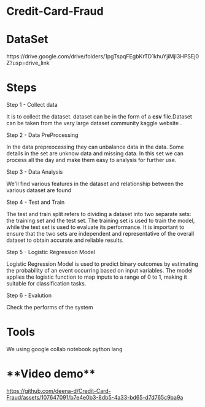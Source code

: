 # Credit-Card-Fraud

<h1>DataSet</h1>
https://drive.google.com/drive/folders/1pgTspqFEgbKrTD1khuYjiMjI3HPSEj0Z?usp=drive_link

<h1>Steps</h1>
Step 1 - Collect data

It is to collect the dataset. dataset can be in the form of a **csv** file.Dataset can be taken from the very large dataset community kaggle website .

Step 2 - Data PreProcessing

In the data prepreocessing they can unbalance data in the data. Some details in the set are unknow data and missing data. In this set we can process all the day and make them easy to analysis for further use.

Step 3 - Data Analysis

We'll find various features in the dataset and relationship between the various dataset are found

Step 4 - Test and Train 

The test and train split refers to dividing a dataset into two separate sets: the training set and the test set. The training set is used to train the model, while the test set is used to evaluate its performance. It is important to ensure that the two sets are independent and representative of the overall dataset to obtain accurate and reliable results.

Step 5 - Logistic Regression Model

Logistic Regression Model is used to predict binary outcomes by estimating the probability of an event occurring based on input variables. The model applies the logistic function to map inputs to a range of 0 to 1, making it suitable for classification tasks.


Step 6 - Evalution

Check the performs of the system

<h1 >Tools</h1>
We using google collab notebook python lang

<h1>**Video demo**</h1>




https://github.com/deena-d/Credit-Card-Fraud/assets/107647091/b7e4e0b3-8db5-4a33-bd65-d7d765c9ba9a















